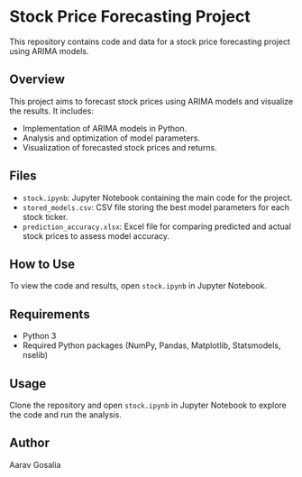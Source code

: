 # Stock Price Forecasting Project

This repository contains code and data for a stock price forecasting project using ARIMA models.

## Overview

This project aims to forecast stock prices using ARIMA models and visualize the results. It includes:

- Implementation of ARIMA models in Python.
- Analysis and optimization of model parameters.
- Visualization of forecasted stock prices and returns.

## Files

- `stock.ipynb`: Jupyter Notebook containing the main code for the project.
- `stored_models.csv`: CSV file storing the best model parameters for each stock ticker.
- `prediction_accuracy.xlsx`: Excel file for comparing predicted and actual stock prices to assess model accuracy.

## How to Use

To view the code and results, open `stock.ipynb` in Jupyter Notebook.

## Requirements

- Python 3
- Required Python packages (NumPy, Pandas, Matplotlib, Statsmodels, nselib)

## Usage

Clone the repository and open `stock.ipynb` in Jupyter Notebook to explore the code and run the analysis.

## Author

Aarav Gosalia
 
